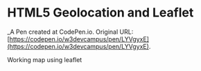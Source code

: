# HTML5 Geolocation and Leaflet
 _A Pen created at CodePen.io. Original URL: [https://codepen.io/w3devcampus/pen/LYVgyxE](https://codepen.io/w3devcampus/pen/LYVgyxE).

 Working map using leaflet